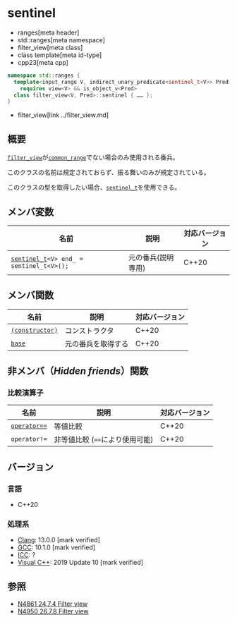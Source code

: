 # sentinel
* ranges[meta header]
* std::ranges[meta namespace]
* filter_view[meta class]
* class template[meta id-type]
* cpp23[meta cpp]

```cpp
namespace std::ranges {
  template<input_range V, indirect_unary_predicate<sentinel_t<V>> Pred>
    requires view<V> && is_object_v<Pred>
  class filter_view<V, Pred>::sentinel { …… };
}
```
* filter_view[link ../filter_view.md]

## 概要

[`filter_view`](../filter_view.md)が[`common_range`](../common_range.md)でない場合のみ使用される番兵。

このクラスの名前は規定されておらず、振る舞いのみが規定されている。

このクラスの型を取得したい場合、[`sentinel_t`](../sentinel_t.md)を使用できる。

## メンバ変数

| 名前                                                               | 説明                       | 対応バージョン |
|--------------------------------------------------------------------|----------------------------|----------------|
| [`sentinel_t`](../sentinel_t.md)`<V> end_ = sentinel_t<V>();`      | 元の番兵(説明専用)         | C++20          |

## メンバ関数

| 名前                                           | 説明                 | 対応バージョン |
|------------------------------------------------|----------------------|----------------|
| [`(constructor)`](sentinel/op_constructor.md)  | コンストラクタ       | C++20          |
| [`base`](sentinel/base.md)                     | 元の番兵を取得する   | C++20          |

## 非メンバ（*Hidden friends*）関数

### 比較演算子

| 名前                                 | 説明                            | 対応バージョン |
|--------------------------------------|---------------------------------|----------------|
| [`operator==`](sentinel/op_equal.md) | 等値比較                        | C++20          |
| `operator!=`                         | 非等値比較 (`==`により使用可能) | C++20          |

## バージョン
### 言語
- C++20

### 処理系
- [Clang](/implementation.md#clang): 13.0.0 [mark verified]
- [GCC](/implementation.md#gcc): 10.1.0 [mark verified]
- [ICC](/implementation.md#icc): ?
- [Visual C++](/implementation.md#visual_cpp): 2019 Update 10 [mark verified]

## 参照
- [N4861 24.7.4 Filter view](https://timsong-cpp.github.io/cppwp/n4861/range.filter)
- [N4950 26.7.8 Filter view](https://timsong-cpp.github.io/cppwp/n4950/range.filter)
